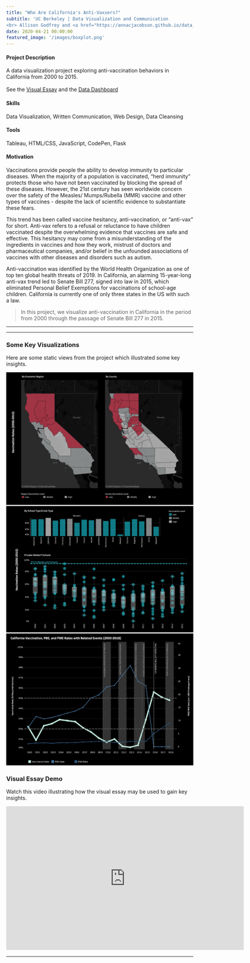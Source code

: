 ```yaml
---
title: "Who Are California's Anti-Vaxxers?"
subtitle: 'UC Berkeley | Data Visualization and Communication
<br> Allison Godfrey and <a href="https://annacjacobson.github.io/data_science/anti-vaxxers">Anna Jacobson</a>'
date: 2020-04-21 00:00:00
featured_image: '/images/boxplot.png'
---
```

<!-- 
![](/images/impact_chart.png) -->

<!-- ## About the Project -->

#### Project Description

A data visualization project exploring anti-vaccination behaviors in California from 2000 to 2015.
<br>
<br>See the <a href="http://people.ischool.berkeley.edu/~allisongodfrey/w209/final_project">Visual Essay</a> and the 
<a href="http://people.ischool.berkeley.edu/~allisongodfrey/final_dashboard/">Data Dashboard</a>

#### Skills

Data Visualization, Written Communication, Web Design, Data Cleansing

#### Tools

Tableau, HTML/CSS, JavaScript, CodePen, Flask

#### Motivation

Vaccinations provide people the ability to develop immunity to particular diseases. When the majority of a population is vaccinated, “herd immunity” protects those who have not been vaccinated by blocking the spread of these diseases. However, the 21st century has seen worldwide concern over the safety of the Measles/ Mumps/Rubella (MMR) vaccine and other types of vaccines - despite the lack of scientific evidence to substantiate these fears.

This trend has been called vaccine hesitancy, anti-vaccination, or “anti-vax” for short. Anti-vax refers to a refusal or reluctance to have children vaccinated despite the overwhelming evidence that vaccines are safe and effective. This hesitancy may come from a misunderstanding of the ingredients in vaccines and how they work, mistrust of doctors and pharmaceutical companies, and/or belief in the unfounded associations of vaccines with other diseases and disorders such as autism.

Anti-vaccination was identified by the World Health Organization as one of top ten global health threats of 2019. In California, an alarming 15-year-long anti-vax trend led to Senate Bill 277, signed into law in 2015, which eliminated Personal Belief Exemptions for vaccinations of school-age children. California is currently one of only three states in the US with such a law.

> In this project, we visualize anti-vaccination in California in the period from 2000 through the passage of Senate Bill 277 in 2015.

<!-- The theme also supports markdown tables:

| Item                 | Author        | Supports tables? | Price |
|----------------------|---------------|------------------|-------|
| Duet Jekyll Theme    | Jekyll Themes | Yes              | $49   |
| Index Jekyll Theme   | Jekyll Themes | Yes              | $49   |
| Journal Jekyll Theme | Jekyll Themes | Yes              | $49   |

And footnotes[^1], which link to explanations[^2] at the bottom of the page[^3].

[^1]: Beautiful modern, minimal theme design.
[^2]: Powerful features to show off your work.
[^3]: Maintained and supported by the theme developer.

You can throw in some horizontal rules too:
 -->
---

<!-- ### Image galleries

Here's a really neat custom feature we added – galleries:

<div class="gallery" data-columns="3">
	<img src="/images/demo/demo-portrait.jpg">
	<img src="/images/demo/demo-landscape.jpg">
	<img src="/images/demo/demo-square.jpg">
	<img src="/images/demo/demo-landscape-2.jpg">
</div>

Inspired by the Galleries feature from WordPress, we've made it easy to create grid layouts for your images. Just use a bit of simple HTML in your post to create a masonry grid image layout:

```html
<div class="gallery" data-columns="3">
    <img src="/images/demo/demo-portrait.jpg">
    <img src="/images/demo/demo-landscape.jpg">
    <img src="/images/demo/demo-square.jpg">
    <img src="/images/demo/demo-landscape-2.jpg">
</div>
```

*See what we did there? Code and syntax highlighting is built-in too!*

Change the number inside the 'columns' setting to create different types of gallery for all kinds of purposes. You can even click on each image to seamlessly enlarge it on the page. -->

---

### Some Key Visualizations

Here are some static views from the project which illustrated some key insights. 

<div class="gallery" data-columns="1">
	<img src="/images/maps.png">
	<img src="/images/waldorf.png">
	<img src="/images/impact_chart.png">
</div>

### Visual Essay Demo

Watch this video illustrating how the visual essay may be used to gain key insights. 
<iframe src="https://player.vimeo.com/video/410394690" width="640" height="387" frameborder="0" allow="autoplay; fullscreen" allowfullscreen></iframe>


---

